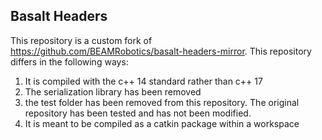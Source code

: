 ## Basalt Headers

This repository is a custom fork of https://github.com/BEAMRobotics/basalt-headers-mirror. This repository differs in the following ways:
1. It is compiled with the c++ 14 standard rather than c++ 17
2. The serialization library has been removed
3. the test folder has been removed from this repository. The original repository has been tested and has not been modified.
3. It is meant to be compiled as a catkin package within a workspace
